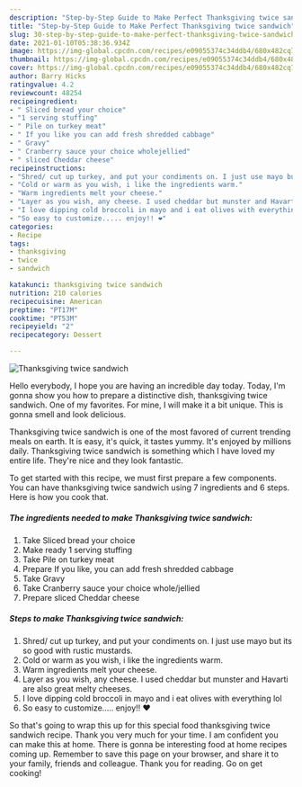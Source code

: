 ```yaml
---
description: "Step-by-Step Guide to Make Perfect Thanksgiving twice sandwich"
title: "Step-by-Step Guide to Make Perfect Thanksgiving twice sandwich"
slug: 30-step-by-step-guide-to-make-perfect-thanksgiving-twice-sandwich
date: 2021-01-10T05:38:36.934Z
image: https://img-global.cpcdn.com/recipes/e09055374c34ddb4/680x482cq70/thanksgiving-twice-sandwich-recipe-main-photo.jpg
thumbnail: https://img-global.cpcdn.com/recipes/e09055374c34ddb4/680x482cq70/thanksgiving-twice-sandwich-recipe-main-photo.jpg
cover: https://img-global.cpcdn.com/recipes/e09055374c34ddb4/680x482cq70/thanksgiving-twice-sandwich-recipe-main-photo.jpg
author: Barry Hicks
ratingvalue: 4.2
reviewcount: 48254
recipeingredient:
- " Sliced bread your choice"
- "1 serving stuffing"
- " Pile on turkey meat"
- " If you like you can add fresh shredded cabbage"
- " Gravy"
- " Cranberry sauce your choice wholejellied"
- " sliced Cheddar cheese"
recipeinstructions:
- "Shred/ cut up turkey, and put your condiments on. I just use mayo but its so good with rustic mustards."
- "Cold or warm as you wish, i like the ingredients warm."
- "Warm ingredients melt your cheese."
- "Layer as you wish, any cheese. I used cheddar but munster and Havarti are also great melty cheeses."
- "I love dipping cold broccoli in mayo and i eat olives with everything lol"
- "So easy to customize..... enjoy!! ❤"
categories:
- Recipe
tags:
- thanksgiving
- twice
- sandwich

katakunci: thanksgiving twice sandwich 
nutrition: 210 calories
recipecuisine: American
preptime: "PT17M"
cooktime: "PT53M"
recipeyield: "2"
recipecategory: Dessert

---
```



![Thanksgiving twice sandwich](https://img-global.cpcdn.com/recipes/e09055374c34ddb4/680x482cq70/thanksgiving-twice-sandwich-recipe-main-photo.jpg)

Hello everybody, I hope you are having an incredible day today. Today, I'm gonna show you how to prepare a distinctive dish, thanksgiving twice sandwich. One of my favorites. For mine, I will make it a bit unique. This is gonna smell and look delicious.

Thanksgiving twice sandwich is one of the most favored of current trending meals on earth. It is easy, it's quick, it tastes yummy. It's enjoyed by millions daily. Thanksgiving twice sandwich is something which I have loved my entire life. They're nice and they look fantastic.




To get started with this recipe, we must first prepare a few components. You can have thanksgiving twice sandwich using 7 ingredients and 6 steps. Here is how you cook that.

<!--inarticleads1-->

##### The ingredients needed to make Thanksgiving twice sandwich:

1. Take  Sliced bread your choice
1. Make ready 1 serving stuffing
1. Take  Pile on turkey meat
1. Prepare  If you like, you can add fresh shredded cabbage
1. Take  Gravy
1. Take  Cranberry sauce your choice whole/jellied
1. Prepare  sliced Cheddar cheese




<!--inarticleads2-->

##### Steps to make Thanksgiving twice sandwich:

1. Shred/ cut up turkey, and put your condiments on. I just use mayo but its so good with rustic mustards.
1. Cold or warm as you wish, i like the ingredients warm.
1. Warm ingredients melt your cheese.
1. Layer as you wish, any cheese. I used cheddar but munster and Havarti are also great melty cheeses.
1. I love dipping cold broccoli in mayo and i eat olives with everything lol
1. So easy to customize..... enjoy!! ❤




So that's going to wrap this up for this special food thanksgiving twice sandwich recipe. Thank you very much for your time. I am confident you can make this at home. There is gonna be interesting food at home recipes coming up. Remember to save this page on your browser, and share it to your family, friends and colleague. Thank you for reading. Go on get cooking!
